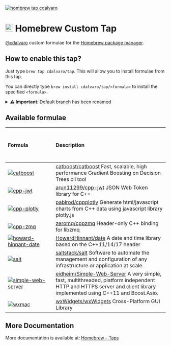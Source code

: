 [![hombrew tap cdalvaro][homebrew_tap_badge]][homebrew_tap_url]

# <img src="https://simpleicons.org/icons/homebrew.svg" height=24pt> Homebrew Custom Tap

[@cdalvaro](https://github.com/cdalvaro) custom formulae for the [Homebrew package manager](https://brew.sh).

## How to enable this tap?

Just type `brew tap cdalvaro/tap`. This will allow you to install formulae from this tap.

You can directly type `brew install cdalvaro/tap/<formula>` to install the specified `<formula>`.

<details>
  <summary><b>⚠️ Important</b>: Default branch has been renamed</summary>

If you are having this issue when running `brew update` or `brew upgrade`:

```
brew update
fatal: couldn't find remote ref refs/heads/master
Error: Fetching /usr/local/Homebrew/Library/Taps/cdalvaro/homebrew-tap failed!
```

Try the following command to solve the issue:

```sh
rm -rf $(brew --repo cdalvaro/tap)
brew tap cdalvaro/tap
```
</details>

## Available formulae

| &nbsp; &nbsp; &nbsp; &nbsp; &nbsp; &nbsp; &nbsp; &nbsp; &nbsp; &nbsp; &nbsp; &nbsp; &nbsp; &nbsp; &nbsp; &nbsp; &nbsp; &nbsp; &nbsp; &nbsp; &nbsp; &nbsp; &nbsp; &nbsp; &nbsp; &nbsp; &nbsp; Formula &nbsp; &nbsp; &nbsp; &nbsp; &nbsp; &nbsp; &nbsp; &nbsp; &nbsp; &nbsp; &nbsp; &nbsp; &nbsp; &nbsp; &nbsp; &nbsp; &nbsp; &nbsp; &nbsp; &nbsp; &nbsp; &nbsp; &nbsp; &nbsp; &nbsp; &nbsp; &nbsp; | Description                                                                                                                                                                                                         |
| :------------------------------------------------------------------------------------------------------------------------------------------------------------------------------------------------------------------------------------------------------------------------------------------------------------------------------------------------------------------------------------------------ | :------------------------------------------------------------------------------------------------------------------------------------------------------------------------------------------------------------------ |
| [![catboost][catboost_badge]](Formula/catboost.rb)                                                                                                                                                                                                                                                                                                                                                | [catboost/catboost](https://github.com/catboost/catboost) Fast, scalable, high performance Gradient Boosting on Decision Trees cli tool                                                                             |
| [![cpp-jwt][cpp-jwt_badge]](Formula/cpp-jwt.rb)                                                                                                                                                                                                                                                                                                                                                   | [arun11299/cpp-jwt](https://github.com/arun11299/cpp-jwt) JSON Web Token library for C++                                                                                                                            |
| [![cpp-plotly][cpp-plotly_badge]](Formula/cpp-plotly.rb)                                                                                                                                                                                                                                                                                                                                          | [pablrod/cppplotly](https://github.com/pablrod/cppplotly) Generate html/javascript charts from C++ data using javascript library plotly.js                                                                          |
| [![cpp-zmq][cpp-zmq_badge]](Formula/cpp-zmq.rb)                                                                                                                                                                                                                                                                                                                                                   | [zeromq/cppzmq](https://github.com/zeromq/cppzmq) Header-only C++ binding for libzmq                                                                                                                                |
| [![howard-hinnant-date][howard-hinnant-date_badge]](Formula/howard-hinnant-date.rb)                                                                                                                                                                                                                                                                                                               | [HowardHinnant/date](https://github.com/HowardHinnant/date) A date and time library based on the C++11/14/17 <chrono> header                                                                                        |
| [![salt][salt_badge]](Formula/salt.rb)                                                                                                                                                                                                                                                                                                                                                            | [saltstack/salt](https://github.com/saltstack/salt) Software to automate the management and configuration of any infrastructure or application at scale.                                                            |
| [![simple-web-server][simple-web-server_badge]](Formula/simple-web-server.rb)                                                                                                                                                                                                                                                                                                                     | [eidheim/Simple-Web-Server](https://gitlab.com/eidheim/Simple-Web-Server) A very simple, fast, multithreaded, platform independent HTTP and HTTPS server and client library implemented using C++11 and Boost.Asio. |
| [![wxmac][wxmac_badge]](Formula/wxmac.rb)                                                                                                                                                                                                                                                                                                                                                         | [wxWidgets/wxWidgets](https://github.com/wxWidgets/wxWidgets) Cross-Platform GUI Library                                                                                                                            |

## More Documentation

More documentation is available at: [Homebrew - Taps](https://docs.brew.sh/Taps)

[homebrew_tap_badge]: https://img.shields.io/badge/brew%20tap-cdalvaro/tap-orange?style=flat-square&logo=Homebrew&color=FBB040
[homebrew_tap_url]: https://github.com/cdalvaro/homebrew-tap
[catboost_badge]: https://img.shields.io/badge/catboost-0.24.4-orange?style=flat-square&color=FBB040
[cpp-jwt_badge]: https://img.shields.io/badge/cpp--jwt-1.4-orange?style=flat-square&color=FBB040
[cpp-plotly_badge]: https://img.shields.io/badge/cpp--plotly-0.4.0-orange?style=flat-square&color=FBB040
[cpp-zmq_badge]: https://img.shields.io/badge/cpp--zmq-4.7.1-orange?style=flat-square&color=FBB040
[howard-hinnant-date_badge]: https://img.shields.io/badge/howard--hinnant--date-3.0.0-orange?style=flat-square&color=FBB040
[salt_badge]: https://img.shields.io/badge/salt-3002.2%20(python@3.7)-orange?style=flat-square&color=FBB040
[simple-web-server_badge]: https://img.shields.io/badge/simple--web--server-3.1.1-orange?style=flat-square&color=FBB040
[wxmac_badge]: https://img.shields.io/badge/wxmac-3.1.4-orange?style=flat-square&color=FBB040
